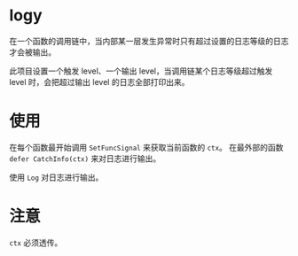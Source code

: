 # logy

在一个函数的调用链中，当内部某一层发生异常时只有超过设置的日志等级的日志才会被输出。

此项目设置一个触发 level、一个输出 level，当调用链某个日志等级超过触发 level 时，会把超过输出 level 的日志全部打印出来。

# 使用

在每个函数最开始调用 `SetFuncSignal` 来获取当前函数的 `ctx`。
在最外部的函数 `defer CatchInfo(ctx)` 来对日志进行输出。

使用 `Log` 对日志进行输出。

# 注意

`ctx` 必须透传。